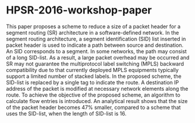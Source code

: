 ﻿# HPSR-2016-workshop-paper
  This paper proposes a scheme to reduce a size of
a packet header for a segment routing (SR) architecture in a
software-defined network. In the segment routing architecture,
a segment identification (SID) list inserted in packet header is
used to indicate a path between source and destination. An SID
corresponds to a segment. In some networks, the path may consist
of a long SID-list. As a result, a large packet overhead may
be occurred and SR may not guarantee the multiprotocol label
switching (MPLS) backward compatibility due to that currently
deployed MPLS equipments typically support a limited number
of stacked labels. In the proposed scheme, the SID-list is replaced
by a single tag to indicate the route. A destination IP address
of the packet is modified at necessary network elements along
the route. To achieve the objective of the proposed scheme, an
algorithm to calculate flow entries is introduced. An analytical
result shows that the size of the packet header becomes 47%
smaller, compared to a scheme that uses the SID-list, when the
length of SID-list is 16.
